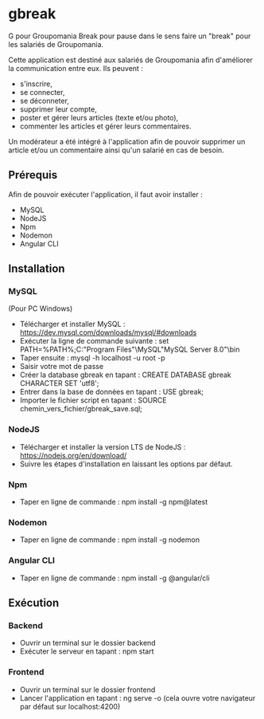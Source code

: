 # gbreak

G pour Groupomania
Break pour pause dans le sens faire un "break" pour les salariés de Groupomania.

Cette application est destiné aux salariés de Groupomania afin d'améliorer la communication entre eux.
Ils peuvent :
 - s'inscrire,
 - se connecter,
 - se déconneter,
 - supprimer leur compte,
 - poster et gérer leurs articles (texte et/ou photo),
 - commenter les articles et gérer leurs commentaires.

Un modérateur a été intégré à l'application afin de pouvoir supprimer un article et/ou un commentaire ainsi qu'un salarié en cas de besoin.

## Prérequis
Afin de pouvoir exécuter l'application, il faut avoir installer : 
- MySQL
- NodeJS
- Npm
- Nodemon
- Angular CLI

## Installation
### MySQL
(Pour PC Windows)
- Télécharger et installer MySQL : https://dev.mysql.com/downloads/mysql/#downloads
- Exécuter la ligne de commande suivante : set PATH=%PATH%;C:\"Program Files"\MySQL\"MySQL Server 8.0"\bin
- Taper ensuite : mysql -h localhost -u root -p
- Saisir votre mot de passe
- Créer la database gbreak en tapant : CREATE DATABASE gbreak CHARACTER SET 'utf8';
- Entrer dans la base de données en tapant : USE gbreak;
- Importer le fichier script en tapant : SOURCE chemin_vers_fichier/gbreak_save.sql;

### NodeJS
- Télécharger et installer la version LTS de NodeJS : https://nodejs.org/en/download/
- Suivre les étapes d'installation en laissant les options par défaut.

### Npm
- Taper en ligne de commande : npm install -g npm@latest

### Nodemon
- Taper en ligne de commande : npm install -g nodemon

### Angular CLI
- Taper en ligne de commande : npm install -g @angular/cli

## Exécution

### Backend
- Ouvrir un terminal sur le dossier backend
- Exécuter le serveur en tapant : npm start

### Frontend
- Ouvrir un terminal sur le dossier frontend
- Lancer l'application en tapant : ng serve -o
(cela ouvre votre navigateur par défaut sur localhost:4200)
